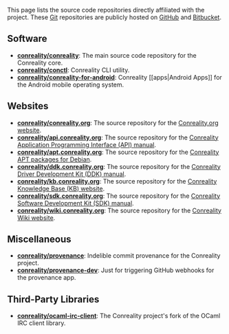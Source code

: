 This page lists the source code repositories directly affiliated with the
project. These [Git](https://git-scm.com) repositories are publicly
hosted on [GitHub](https://github.com/conreality) and
[Bitbucket](https://bitbucket.org/conreality/).

Software
--------

* [**conreality/conreality**](https://github.com/conreality/conreality):
  The main source code repository for the Conreality core.
* [**conreality/conctl**](https://github.com/conreality/conctl):
  Conreality CLI utility.
* [**conreality/conreality-for-android**](https://github.com/conreality/conreality-for-android):
  Conreality [[apps|Android Apps]] for the Android mobile operating system.

Websites
--------

* [**conreality/conreality.org**](https://github.com/conreality/conreality.org):
  The source repository for the [Conreality.org website](https://conreality.org).
* [**conreality/api.conreality.org**](https://github.com/conreality/api.conreality.org):
  The source repository for the [Conreality Application Programming Interface (API) manual](https://api.conreality.org).
* [**conreality/apt.conreality.org**](https://github.com/conreality/apt.conreality.org):
  The source repository for the [Conreality APT packages for Debian](https://apt.conreality.org).
* [**conreality/ddk.conreality.org**](https://github.com/conreality/ddk.conreality.org):
  The source repository for the [Conreality Driver Development Kit (DDK) manual](https://ddk.conreality.org).
* [**conreality/kb.conreality.org**](https://github.com/conreality/kb.conreality.org):
  The source repository for the [Conreality Knowledge Base (KB) website](https://kb.conreality.org).
* [**conreality/sdk.conreality.org**](https://github.com/conreality/sdk.conreality.org):
  The source repository for the [Conreality Software Development Kit (SDK) manual](https://sdk.conreality.org).
* [**conreality/wiki.conreality.org**](https://github.com/conreality/wiki.conreality.org):
  The source repository for the [Conreality Wiki website](https://wiki.conreality.org).

Miscellaneous
-------------

* [**conreality/provenance**](https://github.com/conreality/provenance):
  Indelible commit provenance for the Conreality project.
* [**conreality/provenance-dev**](https://github.com/conreality/provenance-dev):
  Just for triggering GitHub webhooks for the provenance app.

Third-Party Libraries
---------------------

* [**conreality/ocaml-irc-client**](https://github.com/conreality/ocaml-irc-client):
  The Conreality project's fork of the OCaml IRC client library.
